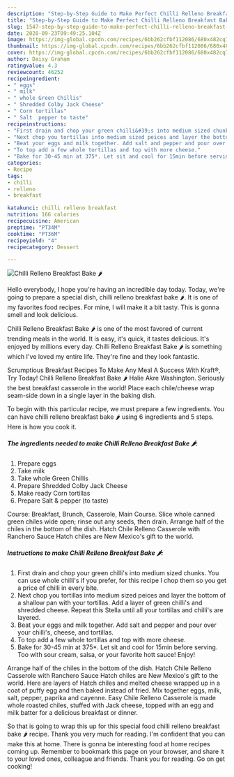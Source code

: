 ```yaml
---
description: "Step-by-Step Guide to Make Perfect Chilli Relleno Breakfast Bake 🌶️"
title: "Step-by-Step Guide to Make Perfect Chilli Relleno Breakfast Bake 🌶️"
slug: 1547-step-by-step-guide-to-make-perfect-chilli-relleno-breakfast-bake
date: 2020-09-23T09:49:25.104Z
image: https://img-global.cpcdn.com/recipes/6bb262cfbf112086/680x482cq70/chilli-relleno-breakfast-bake-🌶️-recipe-main-photo.jpg
thumbnail: https://img-global.cpcdn.com/recipes/6bb262cfbf112086/680x482cq70/chilli-relleno-breakfast-bake-🌶️-recipe-main-photo.jpg
cover: https://img-global.cpcdn.com/recipes/6bb262cfbf112086/680x482cq70/chilli-relleno-breakfast-bake-🌶️-recipe-main-photo.jpg
author: Daisy Graham
ratingvalue: 4.3
reviewcount: 46252
recipeingredient:
- " eggs"
- " milk"
- " whole Green Chillis"
- " Shredded Colby Jack Cheese"
- " Corn tortillas"
- " Salt  pepper to taste"
recipeinstructions:
- "First drain and chop your green chilli&#39;s into medium sized chunks. You can use whole chilli&#39;s if you prefer, for this recipe I chop them so you get a price of chilli in every bite."
- "Next chop you tortillas into medium sized peices and layer the bottom of a shallow pan with your tortillas. Add a layer of green chilli&#39;s and shredded cheese. Repeat this Stella until all your tortillas and chilli&#39;s are layered."
- "Beat your eggs and milk together. Add salt and pepper and pour over your chilli&#39;s, cheese, and tortillas."
- "To top add a few whole tortillas and top with more cheese."
- "Bake for 30-45 min at 375*. Let sit and cool for 15min before serving. Too with sour cream, salsa, or your favorite hott sauce! Enjoy!"
categories:
- Recipe
tags:
- chilli
- relleno
- breakfast

katakunci: chilli relleno breakfast 
nutrition: 166 calories
recipecuisine: American
preptime: "PT34M"
cooktime: "PT36M"
recipeyield: "4"
recipecategory: Dessert

---
```



![Chilli Relleno Breakfast Bake 🌶️](https://img-global.cpcdn.com/recipes/6bb262cfbf112086/680x482cq70/chilli-relleno-breakfast-bake-🌶️-recipe-main-photo.jpg)

Hello everybody, I hope you're having an incredible day today. Today, we're going to prepare a special dish, chilli relleno breakfast bake 🌶️. It is one of my favorites food recipes. For mine, I will make it a bit tasty. This is gonna smell and look delicious.

Chilli Relleno Breakfast Bake 🌶️ is one of the most favored of current trending meals in the world. It is easy, it's quick, it tastes delicious. It's enjoyed by millions every day. Chilli Relleno Breakfast Bake 🌶️ is something which I've loved my entire life. They're fine and they look fantastic.

Scrumptious Breakfast Recipes To Make Any Meal A Success With Kraft®, Try Today! Chilli Relleno Breakfast Bake 🌶️ Halie Akre Washington. Seriously the best breakfast casserole in the world! Place each chile/cheese wrap seam-side down in a single layer in the baking dish.


To begin with this particular recipe, we must prepare a few ingredients. You can have chilli relleno breakfast bake 🌶️ using 6 ingredients and 5 steps. Here is how you cook it.

<!--inarticleads1-->

##### The ingredients needed to make Chilli Relleno Breakfast Bake 🌶️:

1. Prepare  eggs
1. Take  milk
1. Take  whole Green Chillis
1. Prepare  Shredded Colby Jack Cheese
1. Make ready  Corn tortillas
1. Prepare  Salt &amp; pepper (to taste)


Course: Breakfast, Brunch, Casserole, Main Course. Slice whole canned green chiles wide open; rinse out any seeds, then drain. Arrange half of the chiles in the bottom of the dish. Hatch Chile Relleno Casserole with Ranchero Sauce Hatch chiles are New Mexico&#39;s gift to the world. 

<!--inarticleads2-->

##### Instructions to make Chilli Relleno Breakfast Bake 🌶️:

1. First drain and chop your green chilli&#39;s into medium sized chunks. You can use whole chilli&#39;s if you prefer, for this recipe I chop them so you get a price of chilli in every bite.
1. Next chop you tortillas into medium sized peices and layer the bottom of a shallow pan with your tortillas. Add a layer of green chilli&#39;s and shredded cheese. Repeat this Stella until all your tortillas and chilli&#39;s are layered.
1. Beat your eggs and milk together. Add salt and pepper and pour over your chilli&#39;s, cheese, and tortillas.
1. To top add a few whole tortillas and top with more cheese.
1. Bake for 30-45 min at 375*. Let sit and cool for 15min before serving. Too with sour cream, salsa, or your favorite hott sauce! Enjoy!


Arrange half of the chiles in the bottom of the dish. Hatch Chile Relleno Casserole with Ranchero Sauce Hatch chiles are New Mexico&#39;s gift to the world. Here are layers of Hatch chiles and melted cheese wrapped up in a coat of puffy egg and then baked instead of fried. Mix together eggs, milk, salt, pepper, paprika and cayenne. Easy Chile Relleno Casserole is made whole roasted chiles, stuffed with Jack cheese, topped with an egg and milk batter for a delicious breakfast or dinner. 

So that is going to wrap this up for this special food chilli relleno breakfast bake 🌶️ recipe. Thank you very much for reading. I'm confident that you can make this at home. There is gonna be interesting food at home recipes coming up. Remember to bookmark this page on your browser, and share it to your loved ones, colleague and friends. Thank you for reading. Go on get cooking!
